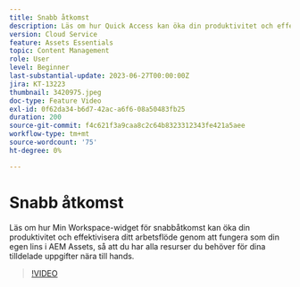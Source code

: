 ```yaml
---
title: Snabb åtkomst
description: Läs om hur Quick Access kan öka din produktivitet och effektivisera arbetsflödet genom att fungera som ett personligt objektiv i AEM Assets och ha alla resurser du behöver för dina arbetsuppgifter nära till hands.
version: Cloud Service
feature: Assets Essentials
topic: Content Management
role: User
level: Beginner
last-substantial-update: 2023-06-27T00:00:00Z
jira: KT-13223
thumbnail: 3420975.jpeg
doc-type: Feature Video
exl-id: 0f62da34-b6d7-42ac-a6f6-08a50483fb25
duration: 200
source-git-commit: f4c621f3a9caa8c2c64b8323312343fe421a5aee
workflow-type: tm+mt
source-wordcount: '75'
ht-degree: 0%

---
```


# Snabb åtkomst

Läs om hur Min Workspace-widget för snabbåtkomst kan öka din produktivitet och effektivisera ditt arbetsflöde genom att fungera som din egen lins i AEM Assets, så att du har alla resurser du behöver för dina tilldelade uppgifter nära till hands.

>[!VIDEO](https://video.tv.adobe.com/v/3420975/?learn=on)
